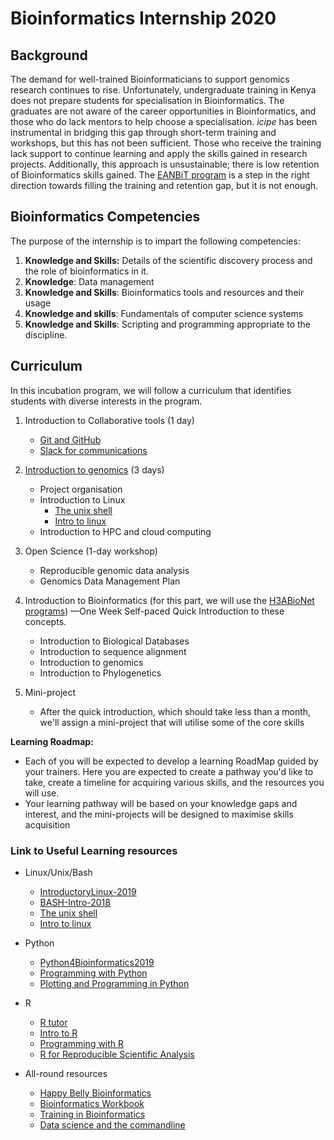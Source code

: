 # Bioinformatics Internship 2020

## Background
The demand for well-trained Bioinformaticians to support genomics research continues to rise. Unfortunately, undergraduate training in Kenya does not prepare students for specialisation in Bioinformatics. The graduates are not aware of the career opportunities in Bioinformatics, and those who do lack mentors to help choose a specialisation. *icipe* has been instrumental in bridging this gap through short-term training and workshops, but this has not been sufficient. Those who receive the training lack support to continue learning and apply the skills gained in research projects. Additionally, this approach is unsustainable; there is low retention of Bioinformatics skills gained. The [EANBiT program](http://eanbit.icipe.org/) is a step in the right direction towards filling the training and retention gap, but it is not enough. 

## Bioinformatics Competencies
The purpose of the internship is to impart the following competencies:
1. **Knowledge and Skills:** Details of the scientific discovery process and the role of bioinformatics in it.
2. **Knowledge**: Data management
3. **Knowledge and Skills**: Bioinformatics tools and resources and their usage
4. **Knowledge and skills**: Fundamentals of computer science systems
5. **Knowledge and Skills**: Scripting and programming appropriate to the discipline.

## Curriculum
In this incubation program, we will follow a curriculum that identifies students with diverse interests in the program.

1. Introduction to Collaborative tools (1 day)
    - [Git and GitHub](https://github.com/eanbit-rt/IntroductoryGit)
    - [Slack for communications](https://slack.com/intl/en-ke/resources/slack-101)

2. [Introduction to genomics](https://datacarpentry.org/genomics-workshop/) (3 days)
    - Project organisation
    - Introduction to Linux
      -  [The unix shell](http://swcarpentry.github.io/shell-novice/)
      -  [Intro to linux](https://github.com/BioinfoNet/Introduction_To_Linux)
    - Introduction to HPC and cloud computing

3. Open Science (1-day workshop)
   - Reproducible genomic data analysis
   - Genomics Data Management Plan

4. Introduction to Bioinformatics (for this part, we will use the [H3ABioNet programs](https://training.h3abionet.org/IBT_2017/)) —One Week Self-paced Quick Introduction to these concepts. 
    - Introduction to Biological Databases
    - Introduction to sequence alignment
    - Introduction to genomics
    - Introduction to Phylogenetics

5. Mini-project
    - After the quick introduction, which should take less than a month, we'll assign a mini-project that will utilise some of the core skills 

**Learning Roadmap:**
- Each of you will be expected to develop a learning RoadMap guided by your trainers. Here you are expected to create a pathway you'd like to take, create a timeline for  acquiring various skills, and the resources you will use.
- Your learning pathway will be based on your knowledge gaps and interest, and the mini-projects will be designed to maximise skills acquisition 

### Link to Useful Learning resources
- Linux/Unix/Bash
    -  [IntroductoryLinux-2019](https://github.com/eanbit-rt/IntroductoryLinux-2019)
    -  [BASH-Intro-2018](https://big-sa.github.io/BASH-Intro-2018/)
    -  [The unix shell](http://swcarpentry.github.io/shell-novice/)
    -  [Intro to linux](https://github.com/BioinfoNet/Introduction_To_Linux)
- Python
    - [Python4Bioinformatics2019](https://github.com/kipkurui/Python4Bioinformatics2019)
    - [Programming with Python](https://swcarpentry.github.io/python-novice-inflammation/)
    - [Plotting and Programming in Python](http://swcarpentry.github.io/python-novice-gapminder/)
- R 
   - [R tutor](https://www.r-tutor.com/r-introduction)
   - [Intro to R](https://datacarpentry.org/R-ecology-lesson/01-intro-to-r.html)
   - [Programming with R](http://swcarpentry.github.io/r-novice-inflammation/)
   - [R for Reproducible Scientific Analysis](http://swcarpentry.github.io/r-novice-gapminder/)

- All-round resources
   - [Happy Belly Bioinformatics](https://astrobiomike.github.io/)
   - [Bioinformatics Workbook](https://bioinformaticsworkbook.org/#gsc.tab=0)
   - [Training in Bioinformatics](https://pickingupthetabb.wordpress.com/building-a-bioinformaticist/free-online-training-in-bioinformatics-and-biostatistics/)
   - [Data science and the commandline](https://www.datascienceatthecommandline.com/)

